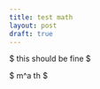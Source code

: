 ```yaml
---
title: test math
layout: post
draft: true
---
```


$ this should be fine $

<div id="this-doesnt-exist">$ m^a th $</div>
